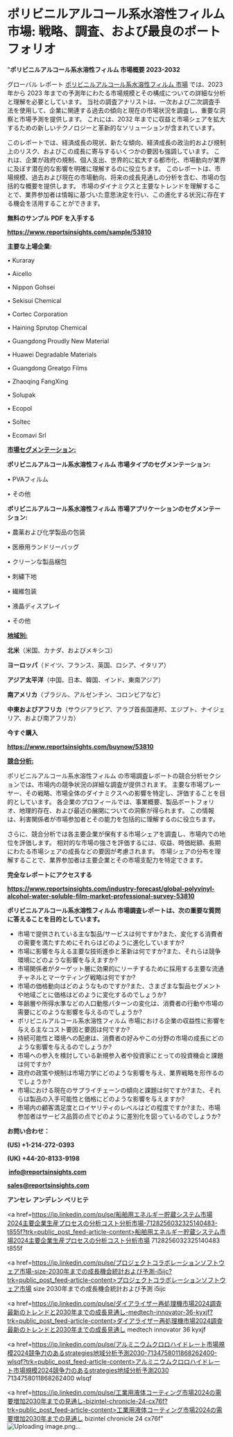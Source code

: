 # ポリビニルアルコール系水溶性フィルム 市場: 戦略、調査、および最良のポートフォリオ

"<strong>ポリビニルアルコール系水溶性フィルム 市場概要 2023-2032</strong>

グローバル レポート <a href=https://www.reportsinsights.com/sample/53810>ポリビニルアルコール系水溶性フィルム 市場</a> では、2023 年から 2023 年までの予測年にわたる市場規模とその構成についての詳細な分析と理解を必要としています。 当社の調査アナリストは、一次および二次調査手法を使用して、企業に関連する過去の傾向と現在の市場状況を調査し、重要な洞察と市場予測を提供します。 これには、2032 年までに収益と市場シェアを拡大​​するための新しいテクノロジーと革新的なソリューションが含まれています。

このレポートでは、経済成長の現状、新たな傾向、経済成長の政治的および規制上のリスク、およびこの成長に寄与するいくつかの要因も強調しています。 これは、企業が政府の規制、個人支出、世界的に拡大する都市化、市場動向が業界に及ぼす潜在的な影響を明確に理解するのに役立ちます。 このレポートは、市場規模、過去および現在の市場動向、将来の成長見通しの分析を含む、市場の包括的な概要を提供します。 市場のダイナミクスと主要なトレンドを理解することで、業界参加者は情報に基づいた意思決定を行い、この進化する状況に存在する機会を活用することができます。

<strong><b>無料のサンプル PDF を入手する</b></strong>

<a href=https://www.reportsinsights.com/sample/53810><strong><u>https://www.reportsinsights.com/sample/53810</u></strong></a>

<strong>主要な上場企業:</strong>

• Kuraray

• Aicello

• Nippon Gohsei

• Sekisui Chemical

• Cortec Corporation

• Haining Sprutop Chemical

• Guangdong Proudly New Material

• Huawei Degradable Materials

• Guangdong Greatgo Films

• Zhaoqing FangXing

• Solupak

• Ecopol

• Soltec

• Ecomavi Srl

<strong><u>市場セグメンテーション</u></strong><strong><u>:</u></strong>

<strong>ポリビニルアルコール系水溶性フィルム 市場タイプのセグメンテーション:</strong>

• PVAフィルム

• その他

<strong>ポリビニルアルコール系水溶性フィルム 市場アプリケーションのセグメンテーション:</strong>

• 農薬および化学製品の包装

• 医療用ランドリーバッグ

• クリーンな製品梱包

• 刺繍下地

• 繊維包装

• 液晶ディスプレイ

• その他

<strong><u>地域別</u></strong><strong><u>:</u></strong>

<strong>北米</strong>（米国、カナダ、およびメキシコ）

<strong>ヨーロッパ</strong>（ドイツ、フランス、英国、ロシア、イタリア）

<strong>アジア太平洋</strong>（中国、日本、韓国、インド、東南アジア）

<strong>南アメリカ</strong>（ブラジル、アルゼンチン、コロンビアなど）

<strong>中東およびアフリカ</strong>（サウジアラビア、アラブ首長国連邦、エジプト、ナイジェリア、および南アフリカ）

<strong>今すぐ購入</strong>

<a href=https://www.reportsinsights.com/buynow/53810><strong><u>https://www.reportsinsights.com/buynow/53810</u></strong></a>

<strong><u>競合分析:</u></strong>

ポリビニルアルコール系水溶性フィルム の市場調査レポートの競合分析セクションでは、市場内の競争状況の詳細な調査が提供されます。 主要な市場プレーヤー、その戦略、市場全体のダイナミクスへの影響を特定し、評価することを目的としています。 各企業のプロフィールでは、事業概要、製品ポートフォリオ、地理的存在、および最近の展開についての洞察が得られます。 この情報は、利害関係者が市場参加者とその能力を包括的に理解するのに役立ちます。

さらに、競合分析では各主要企業が保有する市場シェアを調査し、市場内での地位を評価します。 相対的な市場の強さを評価するには、収益、時価総額、長期にわたる市場シェアの成長などの要因が考慮されます。 市場シェアの分布を理解することで、業界参加者は主要企業とその市場支配力を特定できます。

<strong>完全なレポートにアクセスする</strong>

<a href=https://www.reportsinsights.com/industry-forecast/global-polyvinyl-alcohol-water-soluble-film-market-professional-survey-53810><strong><u><b>https://www.reportsinsights.com/industry-forecast/global-polyvinyl-alcohol-water-soluble-film-market-professional-survey-53810</b></u></strong></a>

<strong><b>ポリビニルアルコール系水溶性フィルム 市場調査レポートは、次の重要な質問に答えることを目的としています。</b></strong>
<ul>
  <li>市場で提供されている主な製品/サービスは何ですか?また、変化する消費者の需要を満たすためにそれらはどのように進化していますか?</li>
  <li>市場に影響を与える主要な技術進歩と革新は何ですか?また、それらは競争環境にどのような影響を与えますか?</li>
  <li>市場関係者がターゲット層に効果的にリーチするために採用する主要な流通チャネルとマーケティング戦略は何ですか?</li>
  <li>市場の価格動向はどのようなものですか?また、さまざまな製品セグメントや地域ごとに価格はどのように変化するのでしょうか?</li>
  <li>年齢層や所得水準などの人口動態パターンの変化は、消費者の行動や市場の需要にどのような影響を与えるのでしょうか?</li>
  <li>ポリビニルアルコール系水溶性フィルム 市場における企業の収益性に影響を与える主なコスト要因と要因は何ですか?</li>
  <li>持続可能性と環境への配慮は、消費者の好みやこの分野の市場の成長にどのような影響を与えるのでしょうか?</li>
  <li>市場への参入を検討している新規参入者や投資家にとっての投資機会と課題は何ですか?</li>
  <li>政府の政策や規制は市場力学にどのような影響を与え、業界戦略を形作るのでしょうか?</li>
  <li>市場における現在のサプライチェーンの傾向と課題は何ですか?また、それらは製品の入手可能性と価格にどのような影響を与えますか?</li>
  <li>市場内の顧客満足度とロイヤリティのレベルはどの程度ですか?また、市場参加者はサービス品質の点でどのように差別化を図っているのでしょうか?</li>
</ul>
<strong>お問い合わせ：</strong>

<strong>(US) +1-214-272-0393</strong>

<strong>(UK) +44-20-8133-9198</strong>

<strong> </strong><a href=info@reportsinsights.com><strong><u>info@reportsinsights.com</u></strong></a>

<a href=sales@reportsinsights.com><strong><u>sales@reportsinsights.com</u></strong></a>

<strong>アンセレ アンデレン ベリヒテ</strong>

<a href=https://jp.linkedin.com/pulse/船舶用エネルギー貯蔵システム市場2024主要企業生産プロセスの分析コスト分析市場-7128256032325140483-t855f?trk=public_post_feed-article-content>船舶用エネルギー貯蔵システム市場2024主要企業生産プロセスの分析コスト分析市場 7128256032325140483 t855f</a>

<a href=https://jp.linkedin.com/pulse/プロジェクトコラボレーションソフトウェア市場-size-2030年までの成長機会統計および予測-i5ijc?trk=public_post_feed-article-content>プロジェクトコラボレーションソフトウェア市場 size 2030年までの成長機会統計および予測 i5ijc</a>

<a href=https://jp.linkedin.com/pulse/ダイアライザー再処理機市場2024調査最新のトレンドと2030年までの成長見通し-medtech-innovator-36-kyxjf?trk=public_post_feed-article-content>ダイアライザー再処理機市場2024調査最新のトレンドと2030年までの成長見通し medtech innovator 36 kyxjf</a>

<a href=https://jp.linkedin.com/pulse/アルミニウムクロロハイドレート市場規模2024競争力のあるstrategies地域分析予測2030-7134758011868262400-wlsqf?trk=public_post_feed-article-content>アルミニウムクロロハイドレート市場規模2024競争力のあるstrategies地域分析予測2030 7134758011868262400 wlsqf</a>

<a href=https://jp.linkedin.com/pulse/工業用液体コーティング市場2024の需要増加2030年までの見通し-bizintel-chronicle-24-cx76f?trk=public_post_feed-article-content>工業用液体コーティング市場2024の需要増加2030年までの見通し bizintel chronicle 24 cx76f</a>"
![Uploading image.png…]()
